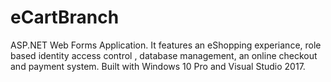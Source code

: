# eCartBranch
 ASP.NET Web Forms Application. It features an eShopping experiance, role based identity access control , database management, an online checkout  and payment system. Built with Windows 10 Pro and Visual Studio 2017.
